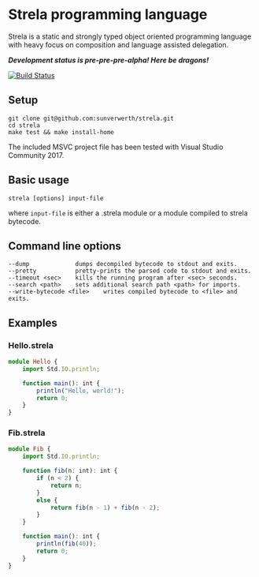# Strela programming language
Strela is a static and strongly typed object oriented programming language with heavy focus on composition and language assisted delegation.

***Development status is pre-pre-pre-alpha! Here be dragons!***

[![Build Status](https://travis-ci.org/sunverwerth/strela.svg?branch=master)](https://travis-ci.org/sunverwerth/strela)

## Setup  
    git clone git@github.com:sunverwerth/strela.git  
    cd strela  
    make test && make install-home

The included MSVC project file has been tested with Visual Studio Community 2017.

## Basic usage
    strela [options] input-file

where `input-file` is either a .strela module or a module compiled to strela bytecode.
    
## Command line options
    --dump             dumps decompiled bytecode to stdout and exits.
    --pretty           pretty-prints the parsed code to stdout and exits.
    --timeout <sec>    kills the running program after <sec> seconds.
    --search <path>    sets additional search path <path> for imports.
    --write-bytecode <file>    writes compiled bytecode to <file> and exits.

## Examples

### Hello.strela
```ts
module Hello {
    import Std.IO.println;

    function main(): int {
        println("Hello, world!");
        return 0;
    }
}
```

### Fib.strela
```ts
module Fib {
    import Std.IO.println;

    function fib(n: int): int {
        if (n < 2) {
            return n;
        }
        else {
            return fib(n - 1) + fib(n - 2);
        }
    }

    function main(): int {
        println(fib(40));
        return 0;
    }
}
```